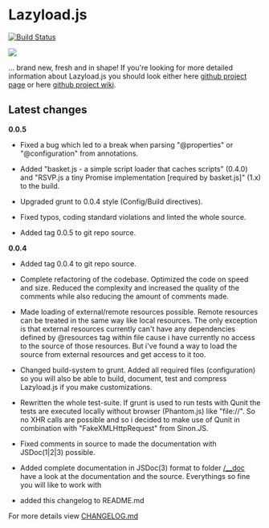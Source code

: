 # Lazyload.js #
[![Build Status](https://travis-ci.org/clickalicious/Lazyload.js.png?branch=master)](https://travis-ci.org/clickalicious/Lazyload.js)

<a href="http://ctt.ec/UAkNV" target="_blank">
  <img src="http://jpillora.com/github-twitter-button/img/tweet.png"></img>
</a>

... brand new, fresh and in shape!
If you're looking for more detailed information about Lazyload.js you
should look either here [github project page](http://clickalicious.github.com/Lazyload.js/) or here [github project wiki](http://clickalicious.github.com/Lazyload.js/).


## Latest changes

**0.0.5**

- Fixed a bug which led to a break when parsing "@properties" or
  "@configuration" from annotations.

- Added "basket.js - a simple script loader that caches scripts" (0.4.0)
  and "RSVP.js a tiny Promise implementation [required by basket.js]" (1.x)
  to the build.

- Upgraded grunt to 0.0.4 style (Config/Build directives).

- Fixed typos, coding standard violations and linted the whole source.

- Added tag 0.0.5 to git repo source.

**0.0.4**

- Added tag 0.0.4 to git repo source.

- Complete refactoring of the codebase. Optimized the code on speed and
  size. Reduced the complexity and increased the quality of the
  comments while also reducing the amount of comments made.

- Made loading of external/remote resources possible. Remote resources
  can be treated in the same way like local resources. The only
  exception is that external resources currently can't have any
  dependencies defined by @resources tag within file cause i have
  currently no access to the source of those resources. But i've found
  a way to load the source from external resources and get access to it
  too.

- Changed build-system to grunt. Added all required files
  (configuration) so you will also be able to build, document, test
  and compress Lazyload.js if you make customizations.

- Rewritten the whole test-suite. If grunt is used to run tests with
  Qunit the tests are executed locally without browser (Phantom.js)
  like "file://". So no XHR calls are possible and so i decided to make
  use of Qunit in combination with "FakeXMLHttpRequest" from Sinon.JS.

- Fixed comments in source to made the documentation with JSDoc(1|2|3)
  possible.

- Added complete documentation in JSDoc(3) format to folder
  [/__doc](https://github.com/clickalicious/Lazyload.js/blob/master/__doc/)
  have a look at the documentation and the source. Everythings so fine you
  will like to work with

- added this changelog to README.md


For more details view [CHANGELOG.md](https://github.com/clickalicious/Lazyload.js/blob/master/CHANGELOG.md)
